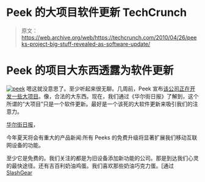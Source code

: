 # Peek 的大项目软件更新 TechCrunch

> 原文：<https://web.archive.org/web/https://techcrunch.com/2010/04/26/peeks-project-big-stuff-revealed-as-software-update/>

# Peek 的项目大东西透露为软件更新

[![](img/6a01853b357cd978652c71528d9ab03b.png "peek")](https://web.archive.org/web/20221205174734/https://beta.techcrunch.com/wp-content/uploads/2010/04/peek.jpg) 嗯这就没意思了。至少听起来很无聊。几周前，Peek 宣布[该公司正在开发一些大项目](https://web.archive.org/web/20221205174734/http://www.crunchgear.com/2010/03/25/peek-has-some-big-stuff-in-the-works-even-though-its-short-on-cash/)。像，合法的大东西。现在，我们通过《华尔街日报》了解到，这个所谓的“大项目”只是一个软件更新。最好是一个该死的大软件更新来吸引我们的注意力。

[华尔街日报](https://web.archive.org/web/20221205174734/http://blogs.wsj.com/digits/2010/04/23/qa-the-anti-iphone/)，

今年夏天将会有重大的产品新闻:所有 Peeks 的免费升级将显著扩展我们移动互联网设备的功能。

至少它是免费的。我们关注的都是为旧设备添加新功能的公司。那是到达我们心灵的最快途径。还有吉百利奶油鸡蛋。我们喜欢那些奶油巧克力蛋。[通过 [SlashGear](https://web.archive.org/web/20221205174734/http://www.slashgear.com/peek-big-product-news-is-free-software-upgrade-this-summer-2683131/)